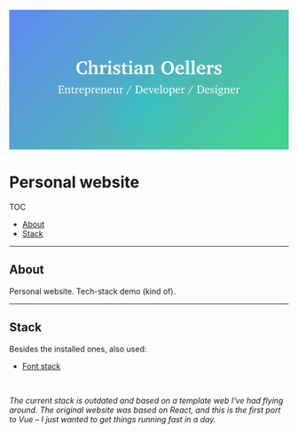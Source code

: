 [![Personal website](teaser.png)](https://www.christianoellers.com)


# Personal website

TOC

- [About](#about)
- [Stack](#stack)

---

## About

Personal website. Tech-stack demo (kind of).

---

## Stack

Besides the installed ones, also used:

- [Font stack](https://modernfontstacks.com)

<br>

_The current stack is outdated and based on a template web I've had flying around. The original website was based on React, and this is the first port to Vue – I just wanted to get things running fast in a day._
